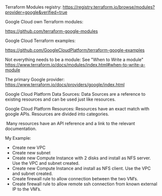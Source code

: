 

Terraform Modules registry:
https://registry.terraform.io/browse/modules?provider=google&verified=true

Google Cloud own Terraform modules:

https://github.com/terraform-google-modules

Google Cloud Terraform examples:

https://github.com/GoogleCloudPlatform/terraform-google-examples

Not everything needs to be a module:
See "When to Write a module"  https://www.terraform.io/docs/modules/index.html#when-to-write-a-module

The primary Google provider: https://www.terraform.io/docs/providers/google/index.html

Google Cloud Platform Data Sources:
  Data Sources are a reference to existing resources and can be used just like resources.

Google Cloud Platform Resources:
     	Resources have an exact match with google APIs. Resources are divided into categories.  		

​		Many resources have an API reference and a link to the relevant documentation.

My Example:

- Create new VPC 
- Create new subnet
- Create new Compute Instance with 2 disks and install as NFS server. Use the VPC and subnet created.
- Create new Compute Instance and install as NFS client. Use the VPC and subnet created.
- Create firewall rule to allow connection between the two VM’s.
- Create firewall rule to allow remote ssh connection from known external IP to the VM’s. 